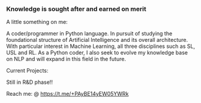 ### Knowledge is sought after and earned on merit

A little something on me: 

A coder/programmer in Python language. In pursuit of studying the foundational structure of Artificial Intelligence and its overall architecture. With particular interest in Machine Learning, all three disciplines such as SL, USL and RL. As a Python coder, I also seek to evolve my knowledge base on NLP and will expand in this field in the future.

Current Projects:

Still in R&D phase!!

Reach me: @ https://t.me/+PAyBE14yEW05YWRk
